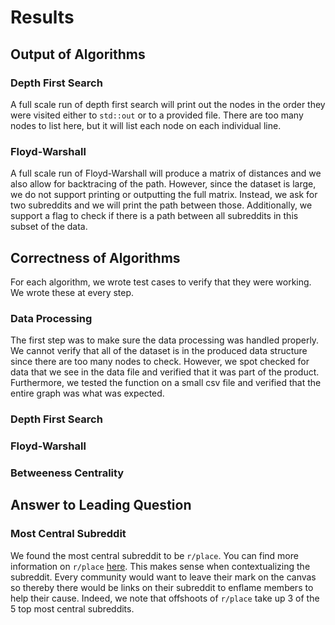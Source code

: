 # Results

## Output of Algorithms
### Depth First Search
A full scale run of depth first search will print out the nodes in the order they were visited either to `std::out` or to a provided file. There are too many nodes to list here, but it will list each node on each individual line. 

### Floyd-Warshall
A full scale run of Floyd-Warshall will produce a matrix of distances and we also allow for backtracing of the path. However, since the dataset is large, we do not support printing or outputting the full matrix. Instead, we ask for two subreddits and we will print the path between those. Additionally, we support a flag to check if there is a path between all subreddits in this subset of the data. 

## Correctness of Algorithms
For each algorithm, we wrote test cases to verify that they were working. We wrote these at every step. 
### Data Processing
The first step was to make sure the data processing was handled properly. We cannot verify that all of the dataset is in the produced data structure since there are too many nodes to check. However, we spot checked for data that we see in the data file and verified that it was part of the product. Furthermore, we tested the function on a small csv file and verified that the entire graph was what was expected. 

### Depth First Search

### Floyd-Warshall

### Betweeness Centrality


## Answer to Leading Question

### Most Central Subreddit
We found the most central subreddit to be `r/place`.  You can find more information on `r/place` [here](https://en.wikipedia.org/wiki/R/place). This makes sense when contextualizing the subreddit. Every community would want to leave their mark on the canvas so thereby there would be links on their subreddit to enflame members to help their cause. Indeed, we note that offshoots of `r/place` take up 3 of the 5 top most central subreddits. 